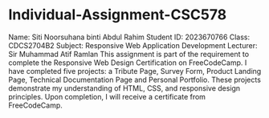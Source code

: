 # Individual-Assignment-CSC578
Name: Siti Noorsuhana binti Abdul Rahim
Student ID: 2023670766
Class: CDCS2704B2
Subject: Responsive Web Application Development
Lecturer: Sir Muhammad Atif Ramlan
This assignment is part of the requirement to complete the Responsive Web Design Certification on FreeCodeCamp. I have completed five projects: a Tribute Page, Survey Form, Product Landing Page, Technical Documentation Page and Personal Portfolio. These projects demonstrate my understanding of HTML, CSS, and responsive design principles. Upon completion, I will receive a certificate from FreeCodeCamp.
